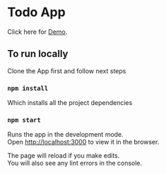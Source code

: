 # Todo App

Click here for [Demo](https://todo-app-tdcx.herokuapp.com).

## To run locally

Clone the App first and follow next steps

### `npm install`
Which installs all the project dependencies

### `npm start`

Runs the app in the development mode.\
Open [http://localhost:3000](http://localhost:3000) to view it in the browser.

The page will reload if you make edits.\
You will also see any lint errors in the console.
